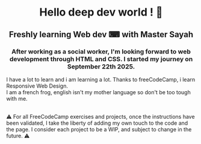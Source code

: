 <h1 align="center">Hello deep dev world !  👋</h1>
<h2 align="center">Freshly learning Web dev ⌨ with Master Sayah</h2>
<h3 align="center">After working as a social worker, I'm looking forward to web development through HTML and CSS. I started my journey on September 22th 2025.</h3>
I have a lot to learn and i am learning a lot. Thanks to freeCodeCamp, i learn Responsive Web Design.<br>
I am a french frog, english isn't my mother language so don't be too tough with me.<br><br>

⚠️ For all FreeCodeCamp exercises and projects, once the instructions have been validated, I take the liberty of adding my own touch to the code and the page.
I consider each project to be a WIP, and subject to change in the future. ⚠️
